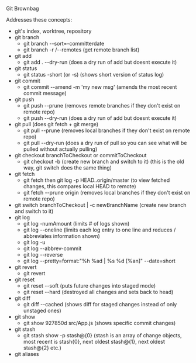 Git Brownbag

Addresses these concepts:

- git's index, worktree, repository
- git branch 
  - git branch --sort=-committerdate 
  - git branch -r /--remotes (get remote branch list)
- git add 
  - git add . --dry-run (does a dry run of add but doesnt execute it)
- git status
  - git status -short (or -s) (shows short version of status log)
- git commit
  - git commit --amend -m 'my new msg' (amends the most recent commit message)
- git push 
  - git push --prune (removes remote branches if they don't exist on remote repo)
  - git push --dry-run (does a dry run of add but doesnt execute it)
- git pull (does git fetch + git merge)
  - git pull --prune (removes local branches if they don't exist on remote repo)
  - git pull --dry-run (does a dry run of pull so you can see what will be pulled without actually pulling)  
- git checkout branchToCheckout or commitToCheckout 
  - git checkout -b (create new branch and switch to it) (this is the old way, git switch does the same thing)
- git fetch 
  - git fetch then git log -p HEAD..origin/master (to view fetched changes, this compares local HEAD to remote)
  - git fetch --prune origin (removes local branches if they don't exist on remote repo)
- git switch branchToCheckout | -c newBranchName (create new branch and switch to it)
- git log
  - git log -numAmount (limits # of logs shown)
  - git log --oneline (limits each log entry to one line and reduces / abbreviates information shown)
  - git log -u 
  - git log --abbrev-commit
  - git log --reverse
  - git log --pretty=format:"%h %ad | %s %d [%an]" --date=short
- git revert
  - git revert  
- git reset 
  - git reset --soft (puts future changes into staged mode)
  - git reset --hard (destroyed all changes and sets back to head)
- git diff 
  - git diff --cached (shows diff for staged changes instead of only unstaged ones)
- git show
  - git show 927850d src/App.js (shows specific commit changes)
- git stash 
  - git stash show -p stash@{0} (stash is an array of change objects, most recent is stash{0}, next oldest stash@{1}, next oldest stash@{2} etc.)
- git aliases
